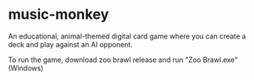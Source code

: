 # music-monkey
An educational, animal-themed digital card game where you can create a deck and play against an AI opponent.

To run the game, download zoo brawl release and run "Zoo Brawl.exe" (Windows)
